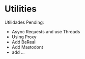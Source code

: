 # Utilities
 Utilidades
Pending:
- Async Requests and use Threads
- Using Proxy
- Add BeReal
- Add Mastodont
- add ...
